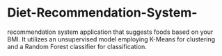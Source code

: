 # Diet-Recommendation-System-
recommendation system application that suggests foods based on your BMI. It utilizes an unsupervised model employing K-Means for clustering and a Random Forest classifier for classification.
